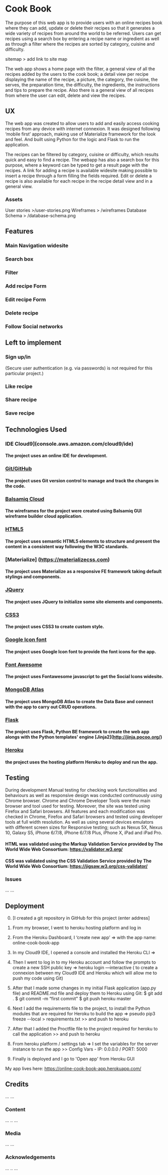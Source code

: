 # Cook Book

The purpose of this web app is to provide users with an online recipes book where they can add, update or delete their recipes so that it generates a wide variety of recipes from around the world to be referred.
Users can get recipes using a search box by entering a recipe name or ingredient as well as through a filter where the recipes are sorted by category, cuisine and difficulty.

sitemap > add link to site map

The web app shows a home page with the filter, a general view of all the recipes added by the users to the cook book; a detail view per recipe displaying the name of the recipe, a picture, the category, the cuisine, the serves, the preparation time, the difficulty, the ingredients, the instructions and tips to prepare the recipe. Also there is a general view of all recipes from where the user can edit, delete and view the recipes.

## UX

The web app was created to allow users to add and easily access cooking recipes from any device with internet connexion.
It was designed following ‘mobile first’ approach, making use of Materialize framework for the look and feel.
And built using Python for the logic and Flask to run the application.

The recipes can be filtered by category, cuisine or difficulty, which results quick and easy to find a recipe. 
The webapp has also a search box for this purpose, where a keyword can be typed to get a result page with the recipes.
A link for adding a recipe is available widesite making possible to insert a recipe through a form filling the fields required.
Edit or delete a recipe is also available for each recipe in the recipe detail view and in a general view.

### Assets
User stories >/user-stories.png
Wireframes > /wireframes
Database Schema > /database-schema.png


## Features

### Main Navigation widesite
### Search box
### Filter
### Add recipe Form
### Edit recipe Form
### Delete recipe
### Follow Social networks

## Left to implement
### Sign up/in
(Secure user authentication (e.g. via passwords) is not required for this particular project.)

### Like recipe
### Share recipe
### Save recipe

## Technologies Used

### IDE Cloud9](console.aws.amazon.com/cloud9/ide)
#### The project uses an online IDE for development.

### [Git/GitHub](https://github.com)
#### The project uses **Git** version control to manage and track the changes in the code.

### [Balsamiq Cloud](https://balsamiq.com/wireframes/cloud/)
#### The wireframes for the project were created using Balsamiq GUI wireframe builder cloud application.

### [HTML5](https://html.spec.whatwg.org/multipage/)
#### The project uses semantic **HTML5** elements to structure and present the content in a consistent way following the W3C standards.

### [Materialize] (https://materializecss.com)
#### The project uses Materialize as a responsive FE framework taking default stylings and components.

### [JQuery](https://jquery.com)
#### The project uses **JQuery** to initialize some site elements and components.

### [CSS3](https://www.w3.org/Style/CSS/)
#### The project uses **CSS3** to create custom style.

### [Google Icon font](https://material.io/resources/icons/)
#### The project uses **Google Icon font** to provide the font icons for the app.

### [Font Awesome](https://fontawesome.com/)
#### The project uses Fontawesome javascript to get the Social Icons widesite.

### [MongoDB Atlas](https://cloud.mongodb.com)
#### The project uses **MongoDB Atlas** to create the Data Base and connect with the app to carry out CRUD operations.

### [Flask](https://palletsprojects.com/p/flask/)
#### The project uses **Flask**, Python BE framework to create the web app alongs with the Python templates' engine **[Jinja2]**(http://jinja.pocoo.org/)

### [Heroku](https://www.heroku.com/home)
#### the project uses the hosting platform **Heroku** to deploy and run the app.

## Testing

During development Manual testing for checking work functionalities and behaviours as well as responsive design was conducted continuously using Chrome browser. Chrome and Chrome Developer Tools were the main browser and tool used for testing. Moreover, the site was tested using Firefox and Safari browsers.
All features and each modification was checked in Chrome, Firefox and Safari browsers and tested using developer tools at full width resolution. As well as using several devices emulators with different screen sizes for Responsive testing; such as Nexus 5X, Nexus 10, Galaxy S5, iPhone 6/7/8, iPhone 6/7/8 Plus, iPhone X, iPad and iPad Pro.
#### HTML was validated using the Markup Validation Service provided by The World Wide Web Consortium: https://validator.w3.org/
#### CSS was validated using the CSS Validation Service provided by The World Wide Web Consortium: https://jigsaw.w3.org/css-validator/

### Issues
 ... ...

## Deployment

0. [I created a git repository in GitHub for this project (enter address]
1. From my browser, I went to heroku hosting platform and log in
2. From the Heroku Dashboard, I ‘create new app’ => with the app name: online-cook-book-app
3. In my Cloud9 IDE, I opened a console and installed the Heroku CLI =>
4. Then I went to log in to my Heroku account and follow the prompts to create a new SSH public key =>  heroku login —interactive ( to create a connexion between my Cloud9 IDE and Heroku which will allow me to push my code using Git)
5. After that I made some changes in my initial Flask application (app.py file) and README.md file and deploy them to Heroku using Git:
$ git add .
$ git commit -m “first commit"
$ git push heroku master

6. Next I add the requirements file to the project, to install the Python modules that are required for Heroku to build the app =>
pseudo pip3 freeze --local > requirements.txt >> and push to heroku
7. After that I added the Proctfile file to the project required for heroku to call the application >> and push to heroku
8. From heroku platform / settings tab => I set the variables for the server instance to run the app >> Config Vars - IP: 0.0.0.0 / PORT: 5000
9. Finally is deployed and I go to 'Open app' from Heroku GUI

My app lives here: https://online-cook-book-app.herokuapp.com/

## Credits

... ... 

### Content
... .. ...

### Media
... ...

### Acknowledgements

... .. ...